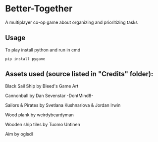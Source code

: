 # Better-Together
A multiplayer co-op game about organizing and prioritizing tasks

## Usage
To play install python and run in cmd
```
pip install pygame
```

## Assets used (source listed in "Credits" folder):

Black Sail Ship by Bleed's Game Art

Cannonball by Dan Sevenstar -DontMind8-

Sailors & Pirates by Svetlana Kushnariova & Jordan Irwin

Wood plank by weirdybeardyman

Wooden ship tiles by Tuomo Untinen

Aim by oglsdl
